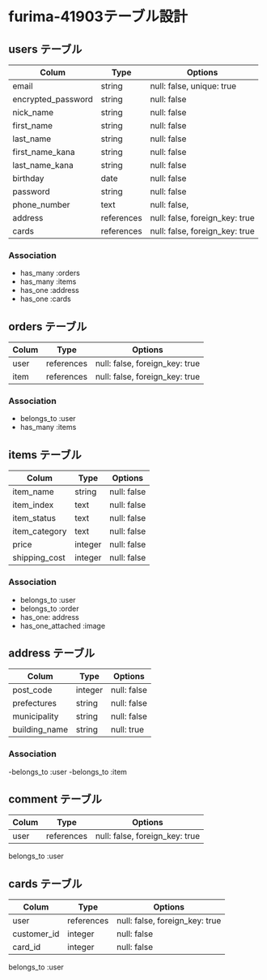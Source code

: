 # furima-41903テーブル設計

## users テーブル
| Colum              | Type       | Options                        |
| ------------------ | ---------- | ------------------------------ |
| email              | string     | null: false, unique: true      |
| encrypted_password | string     | null: false                    |
| nick_name          | string     | null: false                    |
| first_name         | string     | null: false                    |
| last_name          | string     | null: false                    |
| first_name_kana    | string     | null: false                    |
| last_name_kana     | string     | null: false                    |
| birthday           | date       | null: false                    |
| password           | string     | null: false                    |
| phone_number       | text       | null: false,                   |
| address            | references | null: false, foreign_key: true |
| cards              | references | null: false, foreign_key: true |

### Association

- has_many :orders
- has_many :items
- has_one :address
- has_one :cards

## orders テーブル
| Colum              | Type       | Options                        |
| ------------------ | ---------- | ------------------------------ |
| user               | references | null: false, foreign_key: true |
| item               | references | null: false, foreign_key: true |


### Association

- belongs_to :user
- has_many :items


## items テーブル
| Colum              | Type       | Options                        |
| ------------------ | ---------- | ------------------------------ |
| item_name          | string     | null: false                    |
| item_index         | text       | null: false                    |
| item_status        | text       | null: false                    |
| item_category      | text       | null: false                    |
| price              | integer    | null: false                    |
| shipping_cost      | integer    | null: false                    |

### Association

- belongs_to :user
- belongs_to :order
- has_one: address
- has_one_attached :image

## address テーブル
| Colum              | Type       | Options                        |
| ------------------ | ---------- | ------------------------------ |
| post_code          | integer    | null: false                    |
| prefectures        | string     | null: false                    |
| municipality       | string     | null: false                    |
| building_name      | string     | null: true                     |
### Association

-belongs_to :user
-belongs_to :item

## comment テーブル
| Colum              | Type       | Options                        |
| ------------------ | ---------- | ------------------------------ |
| user               | references | null: false, foreign_key: true |

belongs_to :user

## cards テーブル
| Colum              | Type       | Options                        |
| ------------------ | ---------- | ------------------------------ |
| user               | references | null: false, foreign_key: true |
| customer_id        | integer    | null: false                    |
| card_id            | integer    | null: false                    |

belongs_to :user